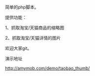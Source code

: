 简单的php脚本。

提供功能：

1、抓取淘宝/天猫商品的缩略图

2、抓取淘宝/天猫详情的图片

欢迎大家git。

演示地址

http://amymob.com/demo/taobao_thumb/

